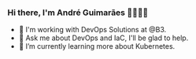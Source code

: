 
### Hi there, I'm André Guimarães 🤘🏽👨‍💻

- 🔭 I'm working with DevOps Solutions at @B3.
- 💬 Ask me about DevOps and IaC, I'll be glad to help.
- 🌱 I’m currently learning more about Kubernetes.

